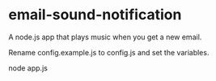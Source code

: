 # email-sound-notification
A node.js app that plays music when you get a new email.

Rename config.example.js to config.js and set the variables.

node app.js
